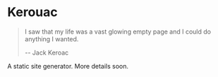 # Kerouac

> I saw that my life was a vast glowing empty page and I could do anything I
> wanted.
>
> -- Jack Keroac

A static site generator.  More details soon.
